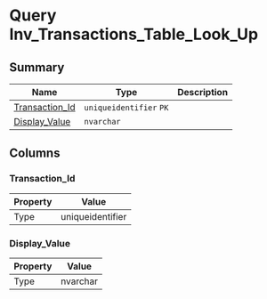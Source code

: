 # Query Inv_Transactions_Table_Look_Up


## Summary

| Name | Type | Description |
| - | - | --- |
|[Transaction_Id](#transaction_id)|`uniqueidentifier` `PK`||
|[Display_Value](#display_value)|`nvarchar` ||

## Columns

### Transaction_Id

| Property | Value |
| - | - |
|Type|uniqueidentifier|

### Display_Value

| Property | Value |
| - | - |
|Type|nvarchar|


